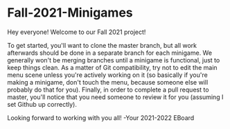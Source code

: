 # Fall-2021-Minigames
Hey everyone! Welcome to our Fall 2021 project!

To get started, you'll want to clone the master branch, but all work afterwards should be done in a separate branch for each minigame. We generally won't be merging branches until a minigame is functional, just to keep things clean. As a matter of Git compatibility, try not to edit the main menu scene unless you're actively working on it (so basically if you're making a minigame, don't touch the menu, because someone else will probably do that for you). Finally, in order to complete a pull request to master, you'll notice that you need someone to review it for you (assuming I set Github up correctly).

Looking forward to working with you all!
  -Your 2021-2022 EBoard
